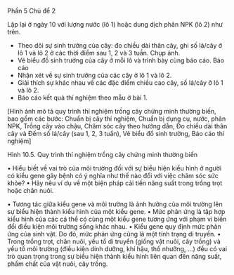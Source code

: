 Phần 5
Chủ đề 2

Lặp lại ở ngày 10 với lượng nước (lô 1) hoặc dung dịch phân NPK (lô 2) như trên.
- Theo dõi sự sinh trưởng của cây: đo chiều dài thân cây, ghi số lá/cây ở lô 1 và lô 2 ở các thời điểm sau 1, 2 và 3 tuần. Chụp ảnh.
- Vẽ biểu đồ sinh trưởng của cây ở mỗi lô và trình bày cùng báo cáo.
Báo cáo
- Nhận xét về sự sinh trưởng của các cây ở lô 1 và lô 2.
- Giải thích sự khác nhau về các đặc điểm chiều cao cây, số lá/cây ở lô 1 và lô 2.
- Báo cáo kết quả thí nghiệm theo mẫu ở bài 1.

[Hình ảnh mô tả quy trình thí nghiệm trồng cây chứng minh thường biến, bao gồm các bước: Chuẩn bị cây thí nghiệm, Chuẩn bị dụng cụ, nước, phân NPK, Trồng cây vào chậu, Chăm sóc cây theo hướng dẫn, Đo chiều dài thân cây và Đếm số lá/cây (sau 1, 2, 3 tuần), Vẽ biểu đồ sinh trưởng, Báo cáo thí nghiệm]

Hình 10.5. Quy trình thí nghiệm trồng cây chứng minh thường biến

• Hiểu biết về vai trò của môi trường đối với sự biểu hiện kiểu hình ở người có kiểu gene gây bệnh có ý nghĩa như thế nào đối với việc chăm sóc sức khỏe?
• Hãy nêu ví dụ về một biện pháp cải tiến năng suất trong trồng trọt hoặc chăn nuôi.

• Tương tác giữa kiểu gene và môi trường là ảnh hưởng của môi trường lên sự biểu hiện thành kiểu hình của một kiểu gene.
• Mức phản ứng là tập hợp kiểu hình của các cá thể có cùng một kiểu gene tương ứng với phạm vi biến đổi điều kiện môi trường sống khác nhau.
• Kiểu gene quy định mức phản ứng của sinh vật. Do đó, mức phản ứng cũng là một tính trạng di truyền.
• Trong trồng trọt, chăn nuôi, yếu tố di truyền (giống vật nuôi, cây trồng) và yếu tố môi trường (điều kiện dinh dưỡng, khí hậu, thổ nhưỡng, ...) đều có vai trò quan trọng trong sự biểu hiện thành kiểu hình liên quan đến năng suất, phẩm chất của vật nuôi, cây trồng.